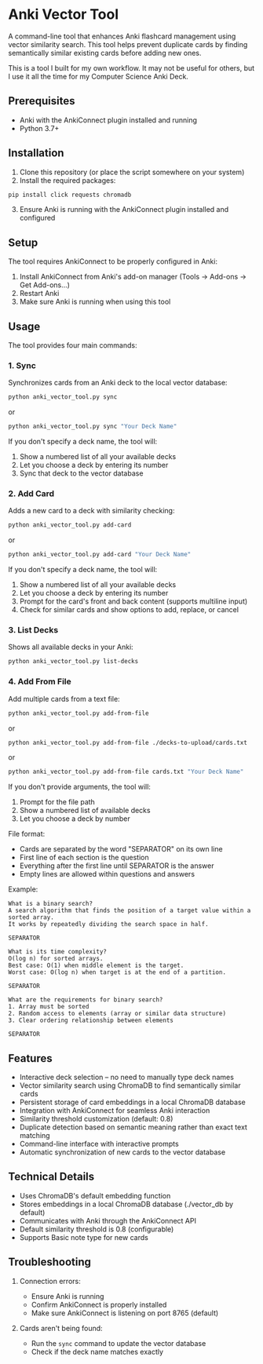 # Anki Vector Tool

A command-line tool that enhances Anki flashcard management using vector similarity search. This tool helps prevent duplicate cards by finding semantically similar existing cards before adding new ones.

This is a tool I built for my own workflow. It may not be useful for others, but I use it all the time for my Computer Science Anki Deck.

## Prerequisites

- Anki with the AnkiConnect plugin installed and running
- Python 3.7+

## Installation

1. Clone this repository (or place the script somewhere on your system)
2. Install the required packages:
```bash
pip install click requests chromadb
```
3. Ensure Anki is running with the AnkiConnect plugin installed and configured

## Setup

The tool requires AnkiConnect to be properly configured in Anki:

1. Install AnkiConnect from Anki's add-on manager (Tools → Add-ons → Get Add-ons...)
2. Restart Anki
3. Make sure Anki is running when using this tool

## Usage

The tool provides four main commands:

### 1. Sync
Synchronizes cards from an Anki deck to the local vector database:

```bash
python anki_vector_tool.py sync
```
or
```bash
python anki_vector_tool.py sync "Your Deck Name"
```

If you don't specify a deck name, the tool will:
1. Show a numbered list of all your available decks
2. Let you choose a deck by entering its number
3. Sync that deck to the vector database

### 2. Add Card
Adds a new card to a deck with similarity checking:

```bash
python anki_vector_tool.py add-card
```
or
```bash
python anki_vector_tool.py add-card "Your Deck Name"
```

If you don't specify a deck name, the tool will:
1. Show a numbered list of all your available decks
2. Let you choose a deck by entering its number
3. Prompt for the card's front and back content (supports multiline input)
4. Check for similar cards and show options to add, replace, or cancel

### 3. List Decks
Shows all available decks in your Anki:

```bash
python anki_vector_tool.py list-decks
```

### 4. Add From File
Add multiple cards from a text file:

```bash
python anki_vector_tool.py add-from-file
```
or
```bash
python anki_vector_tool.py add-from-file ./decks-to-upload/cards.txt
```
or
```bash
python anki_vector_tool.py add-from-file cards.txt "Your Deck Name"
```

If you don't provide arguments, the tool will:
1. Prompt for the file path
2. Show a numbered list of available decks
3. Let you choose a deck by number

File format:
- Cards are separated by the word "SEPARATOR" on its own line
- First line of each section is the question
- Everything after the first line until SEPARATOR is the answer
- Empty lines are allowed within questions and answers

Example:
```
What is a binary search?
A search algorithm that finds the position of a target value within a sorted array.
It works by repeatedly dividing the search space in half.

SEPARATOR

What is its time complexity?
O(log n) for sorted arrays.
Best case: O(1) when middle element is the target.
Worst case: O(log n) when target is at the end of a partition.

SEPARATOR

What are the requirements for binary search?
1. Array must be sorted
2. Random access to elements (array or similar data structure)
3. Clear ordering relationship between elements

SEPARATOR
```

## Features

- Interactive deck selection – no need to manually type deck names
- Vector similarity search using ChromaDB to find semantically similar cards
- Persistent storage of card embeddings in a local ChromaDB database
- Integration with AnkiConnect for seamless Anki interaction
- Similarity threshold customization (default: 0.8)
- Duplicate detection based on semantic meaning rather than exact text matching
- Command-line interface with interactive prompts
- Automatic synchronization of new cards to the vector database

## Technical Details

- Uses ChromaDB's default embedding function
- Stores embeddings in a local ChromaDB database (./vector_db by default)
- Communicates with Anki through the AnkiConnect API
- Default similarity threshold is 0.8 (configurable)
- Supports Basic note type for new cards

## Troubleshooting

1. Connection errors:
   - Ensure Anki is running
   - Confirm AnkiConnect is properly installed
   - Make sure AnkiConnect is listening on port 8765 (default)

2. Cards aren't being found:
   - Run the `sync` command to update the vector database
   - Check if the deck name matches exactly